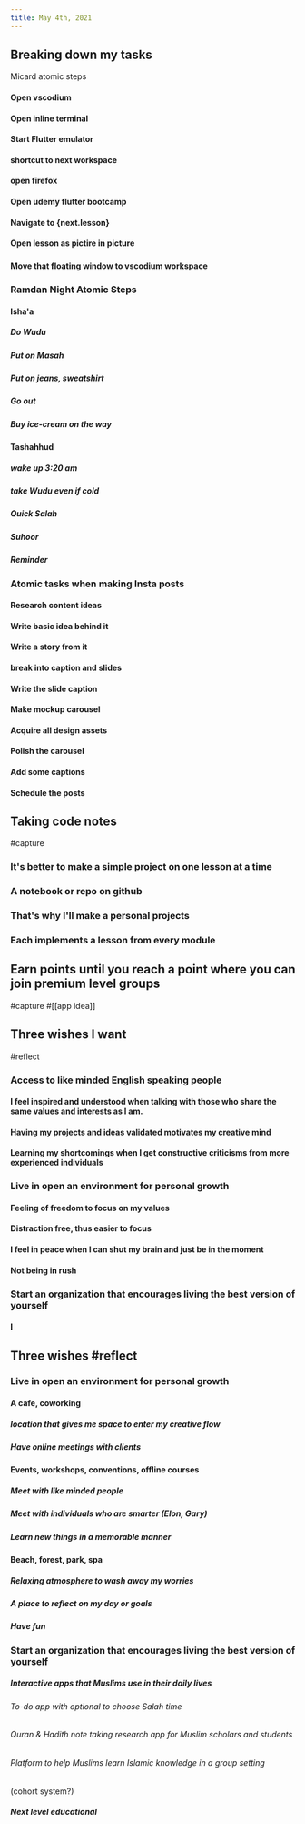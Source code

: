 ```yaml
---
title: May 4th, 2021
---
```

## Breaking down my tasks
 Micard atomic steps
#### Open vscodium
#### Open inline terminal
#### Start Flutter emulator
#### shortcut to next workspace
#### open firefox
#### Open udemy flutter bootcamp
#### Navigate to {next.lesson}
#### Open lesson as pictire in picture
###
#### Move that floating window to vscodium workspace
### Ramdan Night Atomic Steps
#### Isha'a
##### Do Wudu
##### Put on Masah
##### Put on jeans, sweatshirt
##### Go out
##### Buy ice-cream on the way
#### Tashahhud
##### wake up 3:20 am
##### take Wudu even if cold
##### Quick Salah
##### Suhoor
##### Reminder
### Atomic tasks when making Insta posts
#### Research content ideas
#### Write basic idea behind it
#### Write a story from it
#### break into caption and slides
#### Write the slide caption
#### Make mockup carousel
#### Acquire all design assets
#### Polish the carousel
#### Add some captions
#### Schedule the posts
## Taking code notes 
#capture
### It's better to make a simple project on one lesson at a time
### A notebook or repo on github
### That's why I'll make a personal projects
### Each implements a lesson from every module
## Earn points until you reach a point where you can join premium level groups 
#capture #[[app idea]]
###
## Three wishes I want 
#reflect
### Access to like minded English speaking people
#### I feel inspired and understood when talking with those who share the same values and interests as I am.
#### Having my projects and ideas validated motivates my creative mind
#### Learning my shortcomings when I get constructive criticisms from more experienced individuals
### Live in open an environment for personal growth
#### Feeling of freedom to focus on my values
#### Distraction free, thus easier to focus
#### I feel in peace when I can shut my brain and just be in the moment
#### Not being in rush
### Start an organization that encourages living the best version of yourself
#### I
## Three wishes #reflect
### Live in open an environment for personal growth
#### A cafe, coworking
##### location that gives me space to enter my creative flow
##### Have online meetings with clients
#### Events, workshops, conventions, offline courses
##### Meet with like minded people
##### Meet with individuals who are smarter (Elon, Gary)
##### Learn new things in a memorable manner
#### Beach, forest, park, spa
##### Relaxing atmosphere to wash away my worries
##### A place to reflect on my day or goals
##### Have fun
### Start an organization that encourages living the best version of yourself
##### Interactive apps that Muslims use in their daily lives
###### To-do app with optional to choose Salah time
###### Quran & Hadith note taking research app for Muslim scholars and students
###### Platform to help Muslims learn Islamic knowledge in a group setting 
(cohort system?)
##### Next level educational
#
